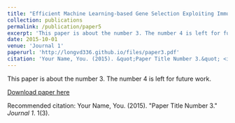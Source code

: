 ```yaml
---
title: "Efficient Machine Learning-based Gene Selection Exploiting Immune-related Biomarkers and Recursive Feature Elimination for Sepsis Diagnosis"
collection: publications
permalink: /publication/paper5
excerpt: 'This paper is about the number 3. The number 4 is left for future work.'
date: 2015-10-01
venue: 'Journal 1'
paperurl: 'http://longvd336.github.io/files/paper3.pdf'
citation: 'Your Name, You. (2015). &quot;Paper Title Number 3.&quot; <i>Journal 1</i>. 1(3).'
---
```

This paper is about the number 3. The number 4 is left for future work.

[Download paper here](http://longvd336.github.io/files/paper3.pdf)

Recommended citation: Your Name, You. (2015). "Paper Title Number 3." <i>Journal 1</i>. 1(3).